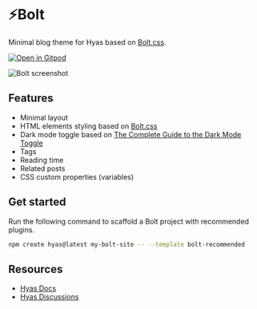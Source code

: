 # ⚡️Bolt

Minimal blog theme for Hyas based on [Bolt.css](https://github.com/tbolt/boltcss).

[![Open in Gitpod](https://raw.githubusercontent.com/gethyas/bolt/main/static/images/open-in-gitpod.svg)](https://gitpod.io/#https://github.com/gethyas/examples-bolt)

![Bolt screenshot](https://raw.githubusercontent.com/gethyas/bolt/main/static/images/bolt-screenshot.png)

## Features

- Minimal layout
- HTML elements styling based on [Bolt.css](https://boltcss.com/)
- Dark mode toggle based on [The Complete Guide to the Dark Mode Toggle](https://ryanfeigenbaum.com/dark-mode/)
- Tags
- Reading time
- Related posts
- CSS custom properties (variables)

## Get started

Run the following command to scaffold a Bolt project with recommended plugins.

```bash
npm create hyas@latest my-bolt-site -- --template bolt-recommended
```

## Resources

- [Hyas Docs](https://gethyas.com/docs/start-here/getting-started/)
- [Hyas Discussions](https://github.com/h-enk/hyas/discussions)
